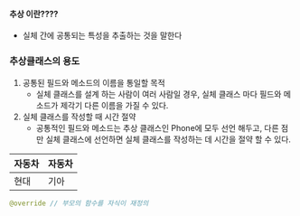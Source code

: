 #### 추상 이란????
* 실체 간에 공통되는 특성을 추출하는 것을 말한다

### 추상클래스의 용도
1. 공통된 필드와 메소드의 이름을 통일할 목적
	* 실체 클래스를 설계 하는 사람이 여러 사람일 경우, 실체 클래스 마다 필드와 메소드가 제각기 다른 이름을 가질 수 있다.
2. 실체 클래스를 작성할 때 시간 절약
	* 공통적인 필드와 메소드는 추상 클래스인 Phone에 모두 선언 해두고, 다른 점만 실체 클래스에 선언하면 실체 클래스를 작성하는 데 시간을 절약 할 수 있다.

| 자동차 |    자동차  |
| ------ | ---- |
| 현대   | 기아 |

~~~java
@override // 부모의 함수를 자식이 재정의
~~~

